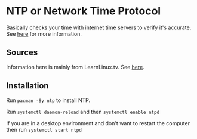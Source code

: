 # NTP or Network Time Protocol
Basically checks your time with internet time servers to verify it's accurate. See [here](https://wiki.archlinux.org/index.php/Network_Time_Protocol_daemon) for more information.

## Sources
Information here is mainly from LearnLinux.tv. See [here](https://www.youtube.com/watch?v=TNDisr6z7Rc).

## Installation
Run ```pacman -Sy ntp``` to install NTP.

Run ```systemctl daemon-reload``` and then ```systemctl enable ntpd```

If you are in a desktop environment and don't want to restart the computer then run ```systemctl start ntpd```
